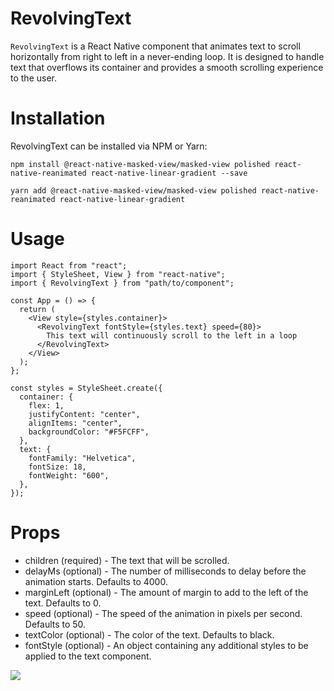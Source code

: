 # **RevolvingText**

`RevolvingText` is a React Native component that animates text to scroll horizontally from right to left in a never-ending loop. It is designed to handle text that overflows its container and provides a smooth scrolling experience to the user.

# **Installation**

RevolvingText can be installed via NPM or Yarn:

`npm install @react-native-masked-view/masked-view polished react-native-reanimated react-native-linear-gradient --save`

`yarn add @react-native-masked-view/masked-view polished react-native-reanimated react-native-linear-gradient`

# **Usage**

```
import React from "react";
import { StyleSheet, View } from "react-native";
import { RevolvingText } from "path/to/component";

const App = () => {
  return (
    <View style={styles.container}>
      <RevolvingText fontStyle={styles.text} speed={80}>
        This text will continuously scroll to the left in a loop
      </RevolvingText>
    </View>
  );
};

const styles = StyleSheet.create({
  container: {
    flex: 1,
    justifyContent: "center",
    alignItems: "center",
    backgroundColor: "#F5FCFF",
  },
  text: {
    fontFamily: "Helvetica",
    fontSize: 18,
    fontWeight: "600",
  },
});
```

# **Props**

- children (required) - The text that will be scrolled.
- delayMs (optional) - The number of milliseconds to delay before the animation starts. Defaults to 4000.
- marginLeft (optional) - The amount of margin to add to the left of the text. Defaults to 0.
- speed (optional) - The speed of the animation in pixels per second. Defaults to 50.
- textColor (optional) - The color of the text. Defaults to black.
- fontStyle (optional) - An object containing any additional styles to be applied to the text component.

![](https://media.giphy.com/media/v1.Y2lkPTc5MGI3NjExNmI3YmJlOTFhZTcyOTA5YWI5OTkwMWMxNTk4MGE1MjQ4NTdiNDdjMSZjdD1n/1ymHr0E5x93qYU17lR/giphy.gif)
